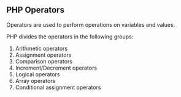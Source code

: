 PHP Operators
-----------------
Operators are used to perform operations on variables and values.

PHP divides the operators in the following groups:

01. Arithmetic operators
02. Assignment operators
03. Comparison operators
04. Increment/Decrement operators
05. Logical operators
06. Array operators
07. Conditional assignment operators
